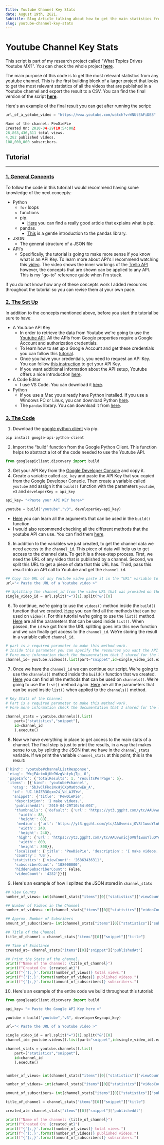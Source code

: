 ```yaml
---
Title: Youtube Channel Key Stats
date: August 19th, 2021.
Subtitle: Blog Article talking about how to get the main statistics from a Youtube site.
slug: youtube-channel-key-stats
---
```



# Youtube Channel Key Stats

This script is part of my research project called "What Topics Drives Youtube MX?". You can check the whole project [**here**](https://gmarr.com/).

The main purpose of this code is to get the most relevant statistics from any youtube channel. This is the first building block of a larger project that looks to get the most relevant statistics of all the videos that are published in a Youtube channel and export the result to a CSV. You can find the final version of the script [**here**](https://github.com/germarr/youtube_channel_videos/blob/main/README.md).

Here's an example of the final result you can get after running the script:

```python
url_of_a_yotube_video = "https://www.youtube.com/watch?v=WNUtEAFiDE8"

Name of the channel: PewDiePie
Created On: 2010-04-29T10:54:00Z
26,863,436,311 total views.
4,282 published videos.
108,000,000 subscribers.
```

## **Tutorial**
---
### <ins>**1. General Concepts**</ins>
To follow the code in this tutorial I would recommend having some knowledge of the next concepts:
* Python
    * `for` loops
    * functions
    * pip. 
        * [Here](https://realpython.com/what-is-pip/) you can find a really good article that explains what is pip.
    * pandas. 
        * [This](https://pandas.pydata.org/pandas-docs/stable/user_guide/10min.html) is a gentle introduction to the pandas library.
* JSON
    * The general structure of a JSON file
* API's
    * Specifically, the tutorial is going to make more sense if you know what is an API Key. To learn more about API's I recommend watching this [video](https://www.youtube.com/watch?v=GZvSYJDk-us&t=4641s). The video shows the inner workings of the [Trello API](https://developer.atlassian.com/cloud/trello/rest/) however, the concepts that are shown can be applied to any API. This is my "go-to" reference guide when I'm stuck.

If you do not know how any of these concepts work I added resources throughout the tutorial so you can revise them at your own pace.

### <ins>**2. The Set Up**</ins>
In addition to the concepts mentioned above, before you start the tutorial be sure to have:

* A Youtube API Key
    * In order to retrieve the data from Youtube we're going to use the [Youtube API](https://developers.google.com/youtube/v3). All the APIs from Google properties require a Google Account and authorization credentials.
    * To learn how to set up a Google Account and get these credentials you can follow this [tutorial](https://developers.google.com/youtube/registering_an_application).
    * Once you have your credentials, you need to request an API Key. You can follow [this instruction](https://cloud.google.com/resource-manager/docs/creating-managing-projects?visit_id=637472330160631271-1024614839&rd=1) to get your API Key.
    * If you want additional information about the API setup, Youtube offers a nice introduction [here](https://developers.google.com/youtube/v3/getting-started).
* A Code Editor
    * I use VS Code. You can download it [here](https://code.visualstudio.com/).
* Python
    * If you use a Mac you already have Python installed. If you use a Windows PC or Linux, you can download Python [here]("https://www.python.org/downloads/").
    * The `pandas` library. You can download it from [here](https://pandas.pydata.org/).

### <ins>**3. The Code**</ins>


1. Download the [google python client](https://github.com/googleapis/google-api-python-client) via pip. 

```python
pip install google-api-python-client
```
2. Import the “build” function from the Google Python Client. This function helps to abstract a lot of the code needed to use the Youtube API.

```python
from googleapiclient.discovery import build
```
3. Get your API Key from the [Google Developer Console](https://console.developers.google.com/) and copy it. 
4. Create a variable called `api_key` and paste the API Key that you copied from the Google Developer Console. Then create a variable called `youtube` and assign it the `build()` function with the parameters
 `youtube`, `v3` and `developerKey = api_key`

```python
api_key= "<Paste your API KEY here>"

youtube = build("youtube","v3", developerKey=api_key)
```

* [Here](https://googleapis.github.io/google-api-python-client/docs/epy/googleapiclient.discovery-module.html#build) you can learn all the arguments that can be used in the `build()` function.
* I would also recommend checking all the different methods that the youtube API can use. You can find them [here](https://googleapis.github.io/google-api-python-client/docs/dyn/youtube_v3.html).


5. In addition to the variables we just created, to get the channel data we need access to the `channel_id`. This piece of data will help us to get access to the channel data. To get it is a three-step process. First,  we need the URL of any video that is published by a channel. Second, we split this URL to get a piece of data that this URL has. Third,  pass this result into an API call to Youtube and get the `channel_id`. 

```python
## Copy the URL of any Youtube video paste it in the "URL" variable to get the stats of the channel that published the video.
url="< Paste the URL of a Youtube video >"

## Splitting the channel_id from the video URL that was provided on the "URL" variable.
single_video_id = url.split("=")[1].split("&")[0]
```

6. To continue, we’re going to use the `videos()` method inside the `build()` function that we created. [Here]("https://googleapis.github.io/google-api-python-client/docs/dyn/youtube_v3.videos.html") you can find all the methods that can be used on `video()`. For this tutorial we’re going to use the `list()` method. [Here]("https://googleapis.github.io/google-api-python-client/docs/dyn/youtube_v3.videos.html#list") are all the parameters that can be used inside `list()`. When passed, the `id` we got from the URL splitting goes into this new function and we can finally get access to the `channel_id`. We're storing the result in a variable called `channel_id`.

```python
# part is a required parameter to make this method work. 
# Inside this parameter you can specify the resources you want the API to return. In this case we want to return "snippet" 
# Fore more information check the documentation that I shared for the list() method.
channel_id= youtube.videos().list(part="snippet",id=single_video_id).execute()["items"][0]["snippet"]["channelId"]

```

7. Once we have the `channel_id` we can continue our script. We’re going to use the `channels()` method inside the `build()` function that we created. [Here](https://googleapis.github.io/google-api-python-client/docs/dyn/youtube_v3.channels.html) you can find all the methods that can be used on `channels()`. We’re going to use the `list()` method again. [Here](https://googleapis.github.io/google-api-python-client/docs/dyn/youtube_v3.channels.html#list) are all the parameters that can be used inside `list()` when applied to the `channels()` method.


```python
# Key Stats of the Channel
# Part is a required parameter to make this method work.
# Fore more information check the documentation that I shared for the list() method.

channel_stats = youtube.channels().list(
    part=["statistics","snippet"],
    id=channel_id
    ).execute()
```

8. Now we have everything in place to get access to the main stats of a channel. The final step is just to print the results, in a way that makes sense to us, by splitting the JSON that we have in the `channel_stats` variable. If we print the variable `channel_stats` at this point, this is the result:

```javascript
{'kind': 'youtube#channelListResponse',
 'etag': 'WxjFActm0jKb9WzgVntykjTp_-0',
 'pageInfo': {'totalResults': 1, 'resultsPerPage': 5},
 'items': [{'kind': 'youtube#channel',
   'etag': '5bJvClFkoiNxHjCXpMaOtdwEW_A',
   'id': 'UC-lHJZR3Gqxm24_Vd_AJ5Yw',
   'snippet': {'title': 'PewDiePie',
    'description': 'I make videos.',
    'publishedAt': '2010-04-29T10:54:00Z',
    'thumbnails': {'default': {'url': 'https://yt3.ggpht.com/ytc/AAUvwnicjOV8f1wuuYluOYqL4SEYE3PbxaVYK6_ODp5a6g=s88-c-k-c0x00ffffff-no-rj',
      'width': 88,
      'height': 88},
     'medium': {'url': 'https://yt3.ggpht.com/ytc/AAUvwnicjOV8f1wuuYluOYqL4SEYE3PbxaVYK6_ODp5a6g=s240-c-k-c0x00ffffff-no-rj',
      'width': 240,
      'height': 240},
     'high': {'url': 'https://yt3.ggpht.com/ytc/AAUvwnicjOV8f1wuuYluOYqL4SEYE3PbxaVYK6_ODp5a6g=s800-c-k-c0x00ffffff-no-rj',
      'width': 800,
      'height': 800}},
    'localized': {'title': 'PewDiePie', 'description': 'I make videos.'},
    'country': 'US'},
   'statistics': {'viewCount': '26863436311',
    'subscriberCount': '108000000',
    'hiddenSubscriberCount': False,
    'videoCount': '4282'}}]}
```

9. Here's an example of how I splitted the JSON stored in `channel_stats`

```python
## View Counts
number_of_views= int(channel_stats["items"][0]["statistics"]["viewCount"])

## Number of Videos in the Channel
number_of_videos= int(channel_stats["items"][0]["statistics"]["videoCount"])

## Approx. Number of Subsribers
amount_of_subscribers= int(channel_stats["items"][0]["statistics"]["subscriberCount"])

## Title of the Channel
title_of_channel = channel_stats["items"][0]["snippet"]["title"]

## Time of Existance
created_at= channel_stats["items"][0]["snippet"]["publishedAt"]

## Print the Stats of the channel.
print(f"Name of the channel: {title_of_channel}")
print(f"Created On: {created_at}")
print(f"{'{:,}'.format(number_of_views)} total views.") 
print(f"{'{:,}'.format(number_of_videos)} published videos.")
print(f"{'{:,}'.format(amount_of_subscribers)} subscribers.")
```
10. Here's an example of the entire code we build throughout this tutorial:
```python
from googleapiclient.discovery import build

api_key= "< Paste the Google API Key here >"

youtube = build("youtube","v3", developerKey=api_key)

url="< Paste the URL of a Youtube video >"

single_video_id = url.split("=")[1].split("&")[0]
channel_id= youtube.videos().list(part="snippet",id=single_video_id).execute()["items"][0]["snippet"]["channelId"]

channel_stats = youtube.channels().list(
    part=["statistics","snippet"],
    id=channel_id
    ).execute()


number_of_views= int(channel_stats["items"][0]["statistics"]["viewCount"])

number_of_videos= int(channel_stats["items"][0]["statistics"]["videoCount"])

amount_of_subscribers= int(channel_stats["items"][0]["statistics"]["subscriberCount"])

title_of_channel = channel_stats["items"][0]["snippet"]["title"]

created_at= channel_stats["items"][0]["snippet"]["publishedAt"]

print(f"Name of the channel: {title_of_channel}")
print(f"Created On: {created_at}")
print(f"{'{:,}'.format(number_of_views)} total views.") 
print(f"{'{:,}'.format(number_of_videos)} published videos.")
print(f"{'{:,}'.format(amount_of_subscribers)} subscribers.")
```